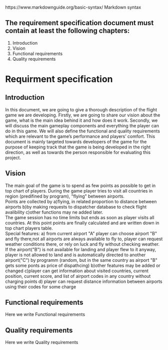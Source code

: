 <p>https://www.markdownguide.org/basic-syntax/ Markdown syntax</p>
<h2>The requirement specification document must contain at least the following chapters:</h2>
<ol>
  <li>Introduction</li>
  <li>Vision</li>
  <li>Functional requirements</li>
  <li>Quality requirements</li>
</ol>
<h1>Requirment specification</h1>
<h2>Introduction</h2>
<p>In this document, we are going to give a thorough description of the flight game we are developing. Firstly, we are going to share our vision about the game, what is the main idea behind it and how does it work. Secondly, we will discuss the main gameplay components and everything the player can do in this game. We will also define the functional and quality requirements which are relevant to the game’s performance and players’ comfort. This document is mainly targeted towards developers of the game for the purpose of keeping track that the game is being developed in the right direction, as well as towards the person responsible for evaluating this project.</p>
<h2>Vision</h2>
<p>The main goal of the game is to spend as few points as possible to get in top chart of players. During the game player tries to visit all countries in region (predifined by program), "flying" between airports.</br> Points are collected by a)flying, in related proportion to distance between airports b)by making requests to dispatcher database to check flight avalibility c)other functions may ne added later.</br>The game session has no time limits but ends as soon as player visits all countries. At this point points are finally calculated and are written down in top chart players table. </br>Special features: a) from current airport "A" player can choose airport "B" and fly there,not all airports are always available to fly to, player can request weather conditions there, or rely on luck and fly without checking weather. If the airport("B") is not available for landing and player flew to it anyway, player is not allowed to land and is automatically directed to another airport("C") by programm (random, but in the same country as airport "B" gets some ponts as price of dispathcing) b)other features may be added or changed c)player can get information about visited countries, current position, current score, and list of airport codes in any country without charging points d) player can request distance information between airports using their codes for some charge </p>
<h2>Functional requirements</h2>
<p>Here we write Functional requirements</p>
<h2>Quality requirements</h2>
<p>Here we write Quality requirements</p>

